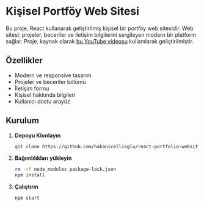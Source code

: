 # Kişisel Portföy Web Sitesi

Bu proje, React kullanarak geliştirilmiş kişisel bir portföy web sitesidir. Web sitesi; projeler, beceriler ve iletişim bilgilerini sergileyen modern bir platform sağlar. Proje, kaynak olarak [bu YouTube videosu](https://www.youtube.com/watch?v=o3IP5HeFRO0&list=PL8lb41dU5azh56V5XT6OVG8mCqHXvDp58&t=8965s) kullanılarak geliştirilmiştir.

## Özellikler

- Modern ve responsive tasarım
- Projeler ve beceriler bölümü
- İletişim formu
- Kişisel hakkında bilgileri
- Kullanıcı dostu arayüz

## Kurulum

1. **Depoyu Klonlayın**

   ```bash
   git clone https://github.com/hakanicellioglu/react-portfolio-website.git


2. **Bağımlılıkları yükleyin**
   ```bash
   rm -rf node_modules package-lock.json
   npm install

3. **Çalıştırın**
   ```bash
   npm start

